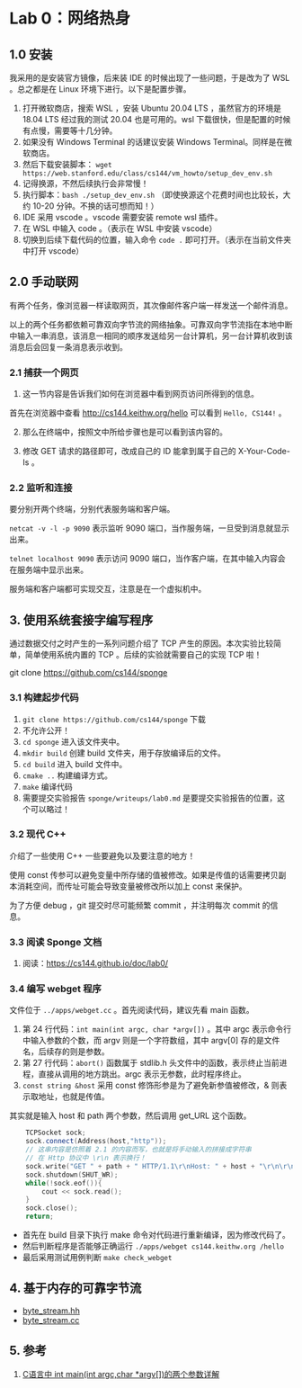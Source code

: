 # Lab 0：网络热身

## 1.0 安装

我采用的是安装官方镜像，后来装 IDE 的时候出现了一些问题，于是改为了 WSL 。总之都是在 Linux 环境下进行。以下是配置步骤。

1. 打开微软商店，搜索 WSL ，安装 Ubuntu 20.04 LTS ，虽然官方的环境是 18.04 LTS 经过我的测试 20.04 也是可用的。wsl 下载很快，但是配置的时候有点慢，需要等十几分钟。
2. 如果没有 Windows Terminal 的话建议安装 Windows Terminal。同样是在微软商店。
3. 然后下载安装脚本： `wget https://web.stanford.edu/class/cs144/vm_howto/setup_dev_env.sh `
4. 记得换源，不然后续执行会非常慢！
5. 执行脚本：`bash ./setup_dev_env.sh` （即使换源这个花费时间也比较长，大约 10-20 分钟。不换的话可想而知！）
6. IDE 采用 vscode 。vscode 需要安装 remote wsl 插件。
7. 在 WSL 中输入 code 。（表示在 WSL 中安装 vscode）
8. 切换到后续下载代码的位置，输入命令 `code .` 即可打开。（表示在当前文件夹中打开 vscode）

## 2.0 手动联网

有两个任务，像浏览器一样读取网页，其次像邮件客户端一样发送一个邮件消息。

以上的两个任务都依赖可靠双向字节流的网络抽象。可靠双向字节流指在本地中断中输入一串消息，该消息一相同的顺序发送给另一台计算机，另一台计算机收到该消息后会回复一条消息表示收到。

### 2.1 捕获一个网页

1. 这一节内容是告诉我们如何在浏览器中看到网页访问所得到的信息。

首先在浏览器中查看 http://cs144.keithw.org/hello 可以看到 `Hello, CS144!` 。

2. 那么在终端中，按照文中所给步骤也是可以看到该内容的。

3. 修改 GET 请求的路径即可，改成自己的 ID 能拿到属于自己的 X-Your-Code-Is 。

### 2.2 监听和连接

要分别开两个终端，分别代表服务端和客户端。

`netcat -v -l -p 9090` 表示监听 9090 端口，当作服务端，一旦受到消息就显示出来。

`telnet localhost 9090` 表示访问 9090 端口，当作客户端，在其中输入内容会在服务端中显示出来。

服务端和客户端都可实现交互，注意是在一个虚拟机中。

## 3. 使用系统套接字编写程序

通过数据交付之时产生的一系列问题介绍了 TCP 产生的原因。本次实验比较简单，简单使用系统内置的 TCP 。后续的实验就需要自己的实现 TCP 啦！

git clone https://github.com/cs144/sponge

### 3.1 构建起步代码

1. `git clone https://github.com/cs144/sponge` 下载
2. 不允许公开！
3. `cd sponge` 进入该文件夹中。
4. `mkdir build` 创建 build 文件夹，用于存放编译后的文件。
5. `cd build` 进入 build 文件中。
6. `cmake ..` 构建编译方式。
7. `make` 编译代码
8. 需要提交实验报告 `sponge/writeups/lab0.md` 是要提交实验报告的位置，这个可以略过！

### 3.2 现代 C++

介绍了一些使用 C++ 一些要避免以及要注意的地方！

使用 const 传参可以避免变量中所存储的值被修改。如果是传值的话需要拷贝副本消耗空间，而传址可能会导致变量被修改所以加上 const 来保护。

为了方便 debug ，git 提交时尽可能频繁 commit ，并注明每次 commit 的信息。

### 3.3 阅读 Sponge 文档

1. 阅读：https://cs144.github.io/doc/lab0/


### 3.4 编写 webget 程序

文件位于 `../apps/webget.cc` 。首先阅读代码，建议先看 main 函数。

1. 第 24 行代码：`int main(int argc, char *argv[])` 。其中 argc 表示命令行中输入参数的个数，而 argv 则是一个字符数组，其中 argv[0] 存的是文件名，后续存的则是参数。
2. 第 27 行代码：`abort()` 函数属于 stdlib.h 头文件中的函数，表示终止当前进程，直接从调用的地方跳出。argc 表示无参数，此时程序终止。
3. `const string &host` 采用 const 修饰形参是为了避免新参值被修改，& 则表示取地址，也就是传值。

其实就是输入 host 和 path 两个参数，然后调用 get_URL 这个函数。

```cpp
    TCPSocket sock;
    sock.connect(Address(host,"http"));
    // 这串内容是仿照着 2.1 的内容而写，也就是将手动输入的拼接成字符串
    // 在 Http 协议中 \r\n 表示换行！
    sock.write("GET " + path + " HTTP/1.1\r\nHost: " + host + "\r\n\r\n");
    sock.shutdown(SHUT_WR);
    while(!sock.eof()){
        cout << sock.read();
    }
    sock.close();
    return;
```

* 首先在 build 目录下执行 make 命令对代码进行重新编译，因为修改代码了。
* 然后判断程序是否能够正确运行 `./apps/webget cs144.keithw.org /hello` 
* 最后采用测试用例判断 `make check_webget`

## 4. 基于内存的可靠字节流

* [byte_stream.hh](https://github.com/weijiew/TCP/blob/main/libsponge/byte_stream.hh)
* [byte_stream.cc](https://github.com/weijiew/TCP/blob/main/libsponge/byte_stream.cc)

## 5. 参考

1. [C语言中 int main(int argc,char *argv[])的两个参数详解](https://blog.csdn.net/weixin_40539125/article/details/82585792)
